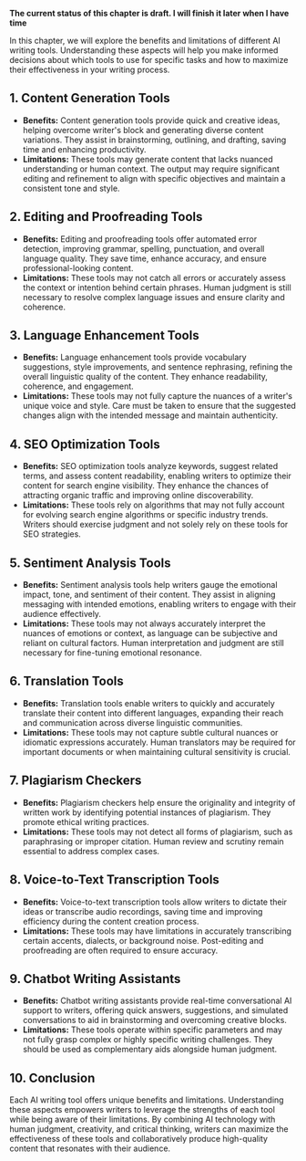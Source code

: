 **The current status of this chapter is draft. I will finish it later when I have time**

In this chapter, we will explore the benefits and limitations of different AI writing tools. Understanding these aspects will help you make informed decisions about which tools to use for specific tasks and how to maximize their effectiveness in your writing process.

**1. Content Generation Tools**
-------------------------------

* **Benefits:** Content generation tools provide quick and creative ideas, helping overcome writer's block and generating diverse content variations. They assist in brainstorming, outlining, and drafting, saving time and enhancing productivity.
* **Limitations:** These tools may generate content that lacks nuanced understanding or human context. The output may require significant editing and refinement to align with specific objectives and maintain a consistent tone and style.

**2. Editing and Proofreading Tools**
-------------------------------------

* **Benefits:** Editing and proofreading tools offer automated error detection, improving grammar, spelling, punctuation, and overall language quality. They save time, enhance accuracy, and ensure professional-looking content.
* **Limitations:** These tools may not catch all errors or accurately assess the context or intention behind certain phrases. Human judgment is still necessary to resolve complex language issues and ensure clarity and coherence.

**3. Language Enhancement Tools**
---------------------------------

* **Benefits:** Language enhancement tools provide vocabulary suggestions, style improvements, and sentence rephrasing, refining the overall linguistic quality of the content. They enhance readability, coherence, and engagement.
* **Limitations:** These tools may not fully capture the nuances of a writer's unique voice and style. Care must be taken to ensure that the suggested changes align with the intended message and maintain authenticity.

**4. SEO Optimization Tools**
-----------------------------

* **Benefits:** SEO optimization tools analyze keywords, suggest related terms, and assess content readability, enabling writers to optimize their content for search engine visibility. They enhance the chances of attracting organic traffic and improving online discoverability.
* **Limitations:** These tools rely on algorithms that may not fully account for evolving search engine algorithms or specific industry trends. Writers should exercise judgment and not solely rely on these tools for SEO strategies.

**5. Sentiment Analysis Tools**
-------------------------------

* **Benefits:** Sentiment analysis tools help writers gauge the emotional impact, tone, and sentiment of their content. They assist in aligning messaging with intended emotions, enabling writers to engage with their audience effectively.
* **Limitations:** These tools may not always accurately interpret the nuances of emotions or context, as language can be subjective and reliant on cultural factors. Human interpretation and judgment are still necessary for fine-tuning emotional resonance.

**6. Translation Tools**
------------------------

* **Benefits:** Translation tools enable writers to quickly and accurately translate their content into different languages, expanding their reach and communication across diverse linguistic communities.
* **Limitations:** These tools may not capture subtle cultural nuances or idiomatic expressions accurately. Human translators may be required for important documents or when maintaining cultural sensitivity is crucial.

**7. Plagiarism Checkers**
--------------------------

* **Benefits:** Plagiarism checkers help ensure the originality and integrity of written work by identifying potential instances of plagiarism. They promote ethical writing practices.
* **Limitations:** These tools may not detect all forms of plagiarism, such as paraphrasing or improper citation. Human review and scrutiny remain essential to address complex cases.

**8. Voice-to-Text Transcription Tools**
----------------------------------------

* **Benefits:** Voice-to-text transcription tools allow writers to dictate their ideas or transcribe audio recordings, saving time and improving efficiency during the content creation process.
* **Limitations:** These tools may have limitations in accurately transcribing certain accents, dialects, or background noise. Post-editing and proofreading are often required to ensure accuracy.

**9. Chatbot Writing Assistants**
---------------------------------

* **Benefits:** Chatbot writing assistants provide real-time conversational AI support to writers, offering quick answers, suggestions, and simulated conversations to aid in brainstorming and overcoming creative blocks.
* **Limitations:** These tools operate within specific parameters and may not fully grasp complex or highly specific writing challenges. They should be used as complementary aids alongside human judgment.

**10. Conclusion**
------------------

Each AI writing tool offers unique benefits and limitations. Understanding these aspects empowers writers to leverage the strengths of each tool while being aware of their limitations. By combining AI technology with human judgment, creativity, and critical thinking, writers can maximize the effectiveness of these tools and collaboratively produce high-quality content that resonates with their audience.
